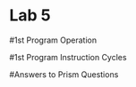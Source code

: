 Lab 5
===========

#1st Program Operation

#1st Program Instruction Cycles

#Answers to Prism Questions
